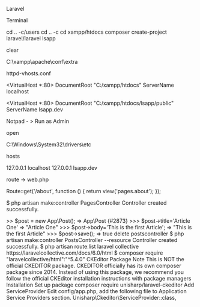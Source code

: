 Laravel

Terminal

cd .. -c/users
cd .. -c 
cd xampp/htdocs
composer create-project laravel/laravel lsapp

clear

C:\xampp\apache\conf\extra

httpd-vhosts.conf

<VirtualHost *:80>
    DocumentRoot "C:/xampp/htdocs"
    ServerName localhost 
</VirtualHost>

<VirtualHost *:80>
    DocumentRoot "C:/xampp/htdocs/lsapp/public"
    ServerName lsapp.dev
</VirtualHost> 

Notpad - > Run as Admin

open

C:\Windows\System32\drivers\etc

hosts

127.0.0.1 localhost
127.0.0.1 lsapp.dev

route -> web.php	

Route::get('/about', function () {
    return view('pages.about');
});

$ php artisan make:controller PagesController
Controller created successfully.


<?php

namespace App\Http\Controllers;

use Illuminate\Http\Request;

class PagesController extends Controller
{
    public function index(){
        return 'INDEX';       
    }
}

Route::get('/','PagesController@index');

.env

APP_NAME=LSAPP


//Laravel Layout part

install blade vc

ext instal laravel-blade

Back to Bash
.....compile......
npm install
npm run dev
npm run watch

variables.scss
$body-bg change

new file custom.scss

getbootstrap.com
https://getbootstrap.com/docs/4.3/examples/starter-template/

php artisan make:controller PostsController
php artisan make:model Post -m
$ php artisan migrate

$ php artisan tinker

APP\Post::count()

>>> $post = new App\Post();
=> App\Post {#2873}
>>> $post->title='Article One'
=> "Article One"
>>> $post->body='This is the first Article';
=> "This is the first Article"
>>> $post->save();
=> true

delete postscontroller

$ php artisan make:controller PostsController --resource
Controller created successfully.

$ php artisan route:list
 
laravel collective

https://laravelcollective.com/docs/6.0/html

$ composer require "laravelcollective/html":"^5.4.0"


CKEditor Package
Note
This is NOT the official CKEDITOR package.

CKEDITOR officially has its own composer package since 2014. Instead of using this package, we recommend you follow the official CKEditor installation instructions with package managers

Installation

Set up package

composer require unisharp/laravel-ckeditor

Add ServiceProvider

Edit config/app.php, add the following file to Application Service Providers section.

Unisharp\Ckeditor\ServiceProvider::class,

